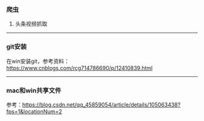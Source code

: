 ### 爬虫
1. 头条视频抓取  


<hr>

### git安装  
在win安装git，参考资料：https://www.cnblogs.com/rcg714786690/p/12410839.html

<hr>

### mac和win共享文件

参考：https://blog.csdn.net/qq_45859054/article/details/105063438?fps=1&locationNum=2

